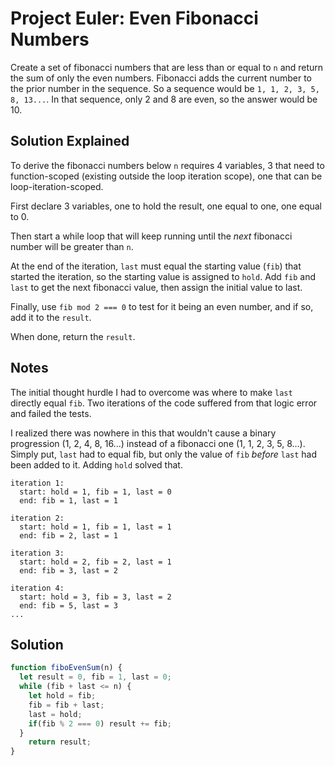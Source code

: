 # Project Euler: Even Fibonacci Numbers

Create a set of fibonacci numbers that are less than or equal to `n` and return the sum of only the even numbers. Fibonacci adds the current number to the prior number in the sequence. So a sequence would be `1, 1, 2, 3, 5, 8, 13...`. In that sequence, only 2 and 8 are even, so the answer would be 10. 

## Solution Explained

To derive the fibonacci numbers below `n` requires 4 variables, 3 that need to function-scoped (existing outside the loop iteration scope), one that can be loop-iteration-scoped.

First declare 3 variables, one to hold the result, one equal to one, one equal to 0.

Then start a while loop that will keep running until the *next* fibonacci number will be greater than `n`.

At the end of the iteration, `last` must equal the starting value (`fib`) that started the iteration, so the starting value is assigned to `hold`. Add `fib` and `last` to get the next fibonacci value, then assign the initial value to last.

Finally, use `fib mod 2 === 0` to test for it being an even number, and if so, add it to the `result`. 

When done, return the `result`.

## Notes

The initial thought hurdle I had to overcome was where to make `last` directly equal `fib`. Two iterations of the code suffered from that logic error and failed the tests.

I realized there was nowhere in this that wouldn't cause a binary progression (1, 2, 4, 8, 16...) instead of a fibonacci one (1, 1, 2, 3, 5, 8...). Simply put, `last` had to equal fib, but only the value of `fib` *before* `last` had been added to it. Adding `hold` solved that. 

```text
iteration 1: 
  start: hold = 1, fib = 1, last = 0 
  end: fib = 1, last = 1 

iteration 2: 
  start: hold = 1, fib = 1, last = 1 
  end: fib = 2, last = 1 

iteration 3: 
  start: hold = 2, fib = 2, last = 1 
  end: fib = 3, last = 2 

iteration 4: 
  start: hold = 3, fib = 3, last = 2 
  end: fib = 5, last = 3 
...
```

## Solution
```javascript
function fiboEvenSum(n) {
  let result = 0, fib = 1, last = 0;
  while (fib + last <= n) {
    let hold = fib;
    fib = fib + last;
    last = hold;
    if(fib % 2 === 0) result += fib;
  }
    return result;
}
```